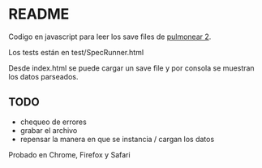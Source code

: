 README
======

Codigo en javascript para leer los save files de [pulmonear 2](http://www.duval.vg/foro/index.php?topic=1889.0).

Los tests están en test/SpecRunner.html

Desde index.html se puede cargar un save file y por consola se muestran los datos parseados.

TODO
----

  - chequeo de errores
  - grabar el archivo
  - repensar la manera en que se instancia / cargan los datos



Probado en Chrome, Firefox y Safari

